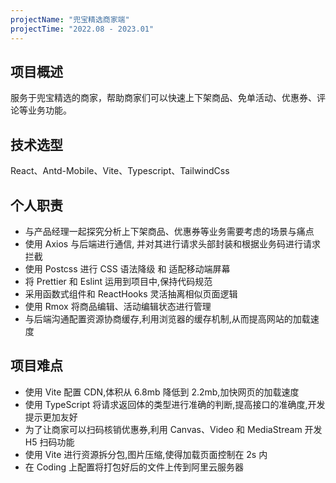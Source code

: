 ```yaml
---
projectName: "兜宝精选商家端"
projectTime: "2022.08 - 2023.01"
---
```


## 项目概述

服务于兜宝精选的商家，帮助商家们可以快速上下架商品、免单活动、优惠券、评论等业务功能。

## 技术选型

React、Antd-Mobile、Vite、Typescript、TailwindCss

## 个人职责

- 与产品经理一起探究分析上下架商品、优惠券等业务需要考虑的场景与痛点
- 使用 Axios 与后端进行通信, 并对其进行请求头部封装和根据业务码进行请求拦截
- 使用 Postcss 进行 CSS 语法降级 和 适配移动端屏幕
- 将 Prettier 和 Eslint 运用到项目中,保持代码规范
- 采用函数式组件和 ReactHooks 灵活抽离相似页面逻辑
- 使用 Rmox 将商品编辑、活动编辑状态进行管理
- 与后端沟通配置资源协商缓存,利用浏览器的缓存机制,从而提高网站的加载速度

## 项目难点

- 使用 Vite 配置 CDN,体积从 6.8mb 降低到 2.2mb,加快网页的加载速度
- 使用 TypeScript 将请求返回体的类型进行准确的判断,提高接口的准确度,开发提示更加友好
- 为了让商家可以扫码核销优惠券,利用 Canvas、Video 和 MediaStream 开发 H5 扫码功能
- 使用 Vite 进行资源拆分包,图片压缩,使得加载页面控制在 2s 内
- 在 Coding 上配置将打包好后的文件上传到阿里云服务器
